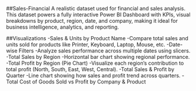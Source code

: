 ##Sales-Financial
A realistic dataset used for financial and sales analysis. This dataset powers a fully interactive Power BI Dashboard with KPIs, visual breakdowns by product, region, date, and company, making it ideal for business intelligence, analytics, and reporting.

##Visualizations
-Sales & Units by Product Name
-Compare total sales and units sold for products like Printer, Keyboard, Laptop, Mouse, etc.
-Date-wise Filters
-Analyze sales performance across multiple dates using slicers.
-Total Sales by Region
-Horizontal bar chart showing regional performance.
-Total Profit by Region (Pie Chart)
-Visualize each region’s contribution to total profit (North, South, East, West, Central).
-Total Sales & Profit by Quarter
-Line chart showing how sales and profit trend across quarters.
-Total Cost of Goods Sold vs Profit by Company & Product
